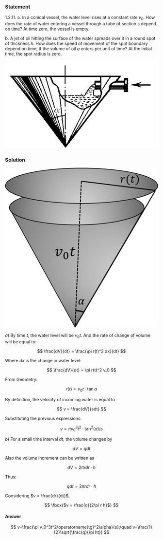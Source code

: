 ###  Statement

$1.2.11.$ a. In a conical vessel, the water level rises at a constant rate $v_0$. How does the rate of water entering a vessel through a tube of section $s$ depend on time? At time zero, the vessel is empty.

b. A jet of oil hitting the surface of the water spreads over it in a round spot of thickness $h$. How does the speed of movement of the spot boundary depend on time, if the volume of oil $q$ enters per unit of time? At the initial time, the spot radius is zero.

![ For problem $1.2.11$ |713x410, 27%](../../img/1.2.11/statement.png)

### Solution

![ Cone vessel |508x529, 34%](../../img/1.2.11/drawing1.png) 

$a)$ By time $t,$ the water level will be $v_0t$. And the rate of change of volume will be equal to:

$$
\frac{dV}{dt} = \frac{\pi r(t)^2 dx}{dt}
$$

Where $dx$ is the change in water level:

$$
\frac{dV}{dt} = \pi r(t)^2 v_0
$$

From Geometry:

$$
r(t) = v_0 t \cdot \tan\alpha
$$

By definition, the velocity of incoming water is equal to

$$
v = \frac{dV}{sdt}
$$

Substituting the previous expressions:

$$
v = {\pi v_0^3 t^2 \cdot \tan^2(\alpha )}/s
$$

$b)$ For a small time interval $dt$, the volume changes by

$$
dV = q dt
$$

Also the volume increment can be written as

$$
dV = 2\pi r dr \cdot h
$$

Thus:

$$
q dt = 2\pi r dr \cdot h
$$

Considering $v = \frac{dr}{dt}$,

$$
\fbox{$v = \frac{q}{2\pi r h}$}
$$

#### Answer

$$
v=\frac{\pi v_0^3t^2\operatorname{tg}^2\alpha}{s};\quad v=\frac{1}{2}\sqrt{\frac{q}{\pi ht}}
$$